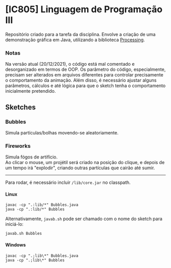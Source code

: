 # [IC805] Linguagem de Programação III

Repositório criado para a tarefa da disciplina. Envolve a criação de uma demonstração gráfica em Java, utilizando a biblioteca [Processing](https://processing.org/).  

### Notas

Na versão atual (20/12/2021), o código está mal comentado e desorganizado em termos de OOP. Os parâmetro do código, especialmente, precisam ser alterados em arquivos diferentes para controlar precisamente o comportamento da animação. Além disso, é necessário ajustar alguns parâmetros, cálculos e até lógica para que o sketch tenha o comportamento inicialmente pretendido.  

## Sketches

### Bubbles

Simula partículas/bolhas movendo-se aleatoriamente.

### Fireworks

Simula fógos de artifício.  
Ao clicar o mouse, um projétil será criado na posição do clique, e depois de um tempo irá "explodir", criando outras partículas que cairão até sumir.

<hr>

Para rodar, é necessário incluir `/lib/core.jar` no classpath.  

#### Linux

```
javac -cp ".:lib/*" Bubbles.java
java -cp ".:lib/*" Bubbles
```

Alternativamente, `javab.sh` pode ser chamado com o nome do sketch para iniciá-lo:

`javab.sh Bubbles`

#### Windows

```
javac -cp ".;lib\*" Bubbles.java
java -cp ".;lib\*" Bubbles
```
